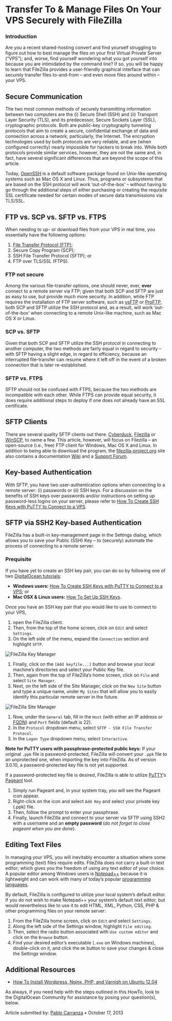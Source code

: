 # Transfer To & Manage Files On Your VPS Securely with FileZilla

### Introduction

Are you a recent shared-hosting convert and find yourself struggling to figure out how to best manage the files on your first Virtual Private Server (“VPS”); and, worse, find yourself wondering what you got yourself into because you are intimidated by the command line? If so, you will be happy to learn that FileZilla provides a user-friendly graphical interface that can securely transfer files to-and-from – and even move files around within – your VPS.

## Secure Communication

The two most common methods of securely transmitting information between two computers are the (i) Secure Shell (SSH) and (ii) Transport Layer Security (TLS), and its predecessor, Secure Sockets Layer (SSL), cryptographic protocols. Both are public-key cryptography tunneling protocols that aim to create a secure, confidential exchange of data and connection across a network; particularly, the Internet. The encryption technologies used by both protocols are very reliable, and are (when configured correctly) nearly impossible for hackers to break into. While both protocols provide similar services, however, they are not the same and, in fact, have several significant differences that are beyond the scope of this article.

Today, [OpenSSH](http://www.openssh.org/) is a default software package found on Unix-like operating systems such as Mac OS X and Linux. Thus, programs or subsystems that are based on the SSH protocol will work ‘out-of-the-box’ – without having to go through the additional steps of either purchasing or creating the requisite SSL certificate needed for certain modes of secure data transmissions via TLS/SSL.

## FTP vs. SCP vs. SFTP vs. FTPS

When needing to up- or download files from your VPS in real time, you essentially have the following options:

1.  [File Transfer Protocol (FTP)](https://www.digitalocean.com/community/articles/what-is-ftp-and-how-is-it-used);
2.  Secure Copy Program (SCP);
3.  SSH File Transfer Protocol (SFTP); or
4.  FTP over TLS/SSL (FTPS).

### FTP not secure

Among the various file-transfer options, one should never, ever, **ever** connect to a remote server via FTP; given that both SCP and SFTP are just as easy to use, but provide much more security. In addition, while FTP requires the installation of FTP server software, such as [vsFTP](https://www.digitalocean.com/community/articles/how-to-set-up-vsftpd-on-ubuntu-12-04) or [ProFTP](https://www.digitalocean.com/community/articles/how-to-set-up-proftpd-on-ubuntu-12-04), both SCP and SFTP utilize the SSH protocol and, as a result, will work ‘out-of-the-box’ when connecting to a remote Unix-like machine, such as Mac OS X or Linux.

### SCP vs. SFTP

Given that both SCP and SFTP utilize the SSH protocol in connecting to another computer, the two methods are fairly equal in regard to security – with SFTP having a slight edge, in regard to efficiency, because an interrupted file-transfer can resume where it left off in the event of a broken connection that is later re-established.

### SFTP vs. FTPS

SFTP should not be confused with FTPS, because the two methods are incompatible with each other. While FTPS can provide equal security, it does require additional steps to deploy if one does not already have an SSL certificate.

## SFTP Clients

There are several quality SFTP clients out there: [Cyberduck](http://en.wikipedia.org/wiki/Cyberduck), [Filezilla](http://en.wikipedia.org/wiki/Filezilla) or [WinSCP](http://winscp.net/), to name a few. This article, however, will focus on Filezilla – an open-source (i.e., free) FTP client for Windows, Mac OS X and Linux. In addition to being able to download the program, the [filezilla-project.org](https://filezilla-project.org/) site also contains a documentation [Wiki](https://wiki.filezilla-project.org/Main_Page) and a [Support Forum](https://forum.filezilla-project.org/).

## Key-based Authentication

With SFTP, you have two user-authentication options when connecting to a remote server: (i) passwords or (ii) SSH keys. For a discussion on the benefits of SSH keys over passwords and/or instructions on setting up password-less logins on your server, please refer to [How To Create SSH Keys with PuTTY to Connect to a VPS](https://www.digitalocean.com/community/articles/how-to-create-ssh-keys-with-putty-to-connect-to-a-vps).

## SFTP via SSH2 Key-based Authentication

FileZilla has a built-in key-management page in the Settings dialog, which allows you to save your Public (SSH) Key – to (securely) automate the process of connecting to a remote server.

### Prequisite

If you have yet to create an SSH key pair, you can do so by following one of two [DigitalOcean tutorials](https://www.digitalocean.com/community/articles):

- **Windows users:** [How To Create SSH Keys with PuTTY to Connect to a VPS](https://www.digitalocean.com/community/articles/how-to-create-ssh-keys-with-putty-to-connect-to-a-vps); or
- **Mac OSX & Linux users:** [How To Set Up SSH Keys](https://www.digitalocean.com/community/articles/how-to-set-up-ssh-keys--2).

Once you have an SSH key pair that you would like to use to connect to your VPS,

1.  open the FileZilla client.
2.  Then, from the top of the home screen, click on `Edit` and select `Settings`.
3.  On the left side of the menu, expand the `Connection` section and highlight `SFTP`.

![FileZilla Key Manager](./images/fz_key_mngr.png)

1.  Finally, click on the `[Add keyfile...]` button and browse your local machine’s directories and select your Public Key file.
2.  Then, again from the top of FileZilla’s home screen, click on `File` and select `Site Manager`.
3.  Next, on the left side of the Site Manager, click on the `New Site` button and type a unique name, under `My Sites` that will allow you to easily identify this particular remote server in the future.

![FileZilla Site Manager](./images/fz_site_mngr.png)

1.  Now, under the `General` tab, fill in the `Host` (with either an IP address or [FQDN](https://www.digitalocean.com/community/articles/how-to-set-up-a-host-name-with-digitalocean)) and `Port` fields (default is 22).
2.  In the `Protocol` dropdown menu, select `SFTP - SSH File Transfer Protocol`.
3.  In the `Logon Type` dropdown menu, select `Interactive`.

**Note for PuTTY users with passphrase-protected public keys:** If your original `.ppk` file is password-protected, FileZilla will convert your `.ppk` file to an unprotected one, when importing the key into FileZilla. As of version 3.0.10, a password-protected key file is not yet supported.

If a password-protected key file is desired, FileZilla is able to utilize [PuTTY](http://www.chiark.greenend.org.uk/~sgtatham/putty/)’s [Pageant](http://the.earth.li/~sgtatham/putty/0.63/htmldoc/Chapter9.html#pageant) tool.

1.  Simply run Pageant and, in your system tray, you will see the Pageant icon appear.
2.  Right-click on the icon and select `Add Key` and select your private key (.ppk) file.
3.  Then, follow the prompt to enter your passphrase.
4.  Finally, launch FileZilla and connect to your server via SFTP using SSH2 with a username and an **empty password** (_do not forget to close pageant when you are done_).

## Editing Text Files

In managing your VPS, you will inevitably encounter a situation where some programming (text) files require edits. FileZilla does not carry a built-in text editor; which gives you the freedom of using any text editor of your choice. A popular editor among Windows users is [Notepad++](http://notepad-plus-plus.org/) because it is lightweight and can work with many of today’s popular [programming languages](http://en.wikipedia.org/wiki/Notepad%2B%2B#Programming_languages).

By default, FileZilla is configured to utilize your local system’s default editor. If you do not wish to make Notepad++ your system’s default text editor, but would nevertheless like to use it to edit HTML, XML, Python, CSS, PHP & other programming files on your remote server:

1.  From the FileZilla home screen, click on `Edit` and select `Settings`.
2.  Along the left side of the Settings window, highlight `File editing`.
3.  Then, select the radio button associated with `Use custom editor` and click on the `Browse` button.
4.  Find your desired editor’s executable (`.exe` on Windows machines), double-click on it, and click the `OK` button to save your changes & close the Settings window.

## Additional Resources

- [How To Install Wordpress, Nginx, PHP, and Varnish on Ubuntu 12.04](https://www.digitalocean.com/community/articles/how-to-install-wordpress-nginx-php-and-varnish-on-ubuntu-12-04)

As always, if you need help with the steps outlined in this HowTo, look to the DigitalOcean Community for assistance by posing your question(s), below.

Article submitted by: [Pablo Carranza](https://plus.google.com/107285164064863645881?rel=author) • October 17, 2013
